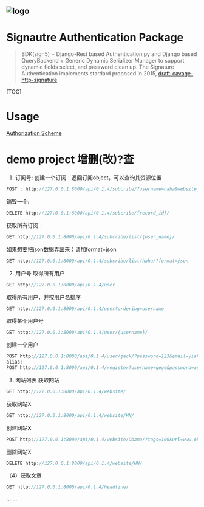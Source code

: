 ![logo](https://github.com/yiakwy/Siganture-Authentication-Package/raw/master/static/logo.png)
-------------------------
Signautre Authentication Package
================================

> SDK(sign5) + Django-Rest based Authentication.py and Django based QueryBackend + Generic Dynamic Serializer Manager to support dynamic fields select, and password clean up.
> The Signature Authentication implements stardard proposed in 2015, [draft-cavage-http-signature](https://www.ietf.org/archive/id/draft-cavage-http-signatures-05)

[TOC]

# Usage
[Authorization Scheme](https://github.com/yiakwy/Siganture-Authentication-Package/blob/master/static/Authorization.png)

# demo project 增删(改)?查
1. 订阅号:
创建一个订阅：返回订阅object，可以查询其资源位置
```javascript
POST : http://127.0.0.1:8000/api/0.1.4/subcribe/?username=haha&website_name=HN
```
销毁一个:
```javascript
DELETE http://127.0.0.1:8000/api/0.1.4/subcribe/{record_id}/
```
获取所有订阅：
```javascript
GET http://127.0.0.1:8000/api/0.1.4/subcribe/list/{user_name}/
```
如果想要把json数据弄出来：请加format=json
```javascript
GET http://127.0.0.1:8000/api/0.1.4/subcribe/list/haha/?format=json
```
2. 用户号
取得所有用户
```javascript
GET http://127.0.0.1:8000/api/0.1.4/user
````
取得所有用户，并按用户名排序
```javascript
GET http://127.0.0.1:8000/api/0.1.4/user?ordering=username
```
取得某个用户号
```javascript
GET http://127.0.0.1:8000/api/0.1.4/user/{username}/
```
创建一个用户
```javascript
POST http://127.0.0.1:8000/api/0.1.4/user/jack/?password=123&email=yiak.222@gmail.com
alias: 
POST http://127.0.0.1:8000/api/0.1.4/register?username=gege&password=asfdase&email=jiakechong@jiake.com
````
3. 网站列表
获取网站
```javascript
GET http://127.0.0.1:8000/api/0.1.4/website/
```
获取网站X
```javascript
GET http://127.0.0.1:8000/api/0.1.4/website/HN/
```

创建网站X
```javascript
POST http://127.0.0.1:8000/api/0.1.4/website/Obama/?tags=100&url=www.obama.com
```
删除网站X
```javascript
DELETE http://127.0.0.1:8000/api/0.1.4/website/HN/
```
（4）获取文章
```javascript
GET http://127.0.0.1:8000/api/0.1.4/headline/
```
... ...
